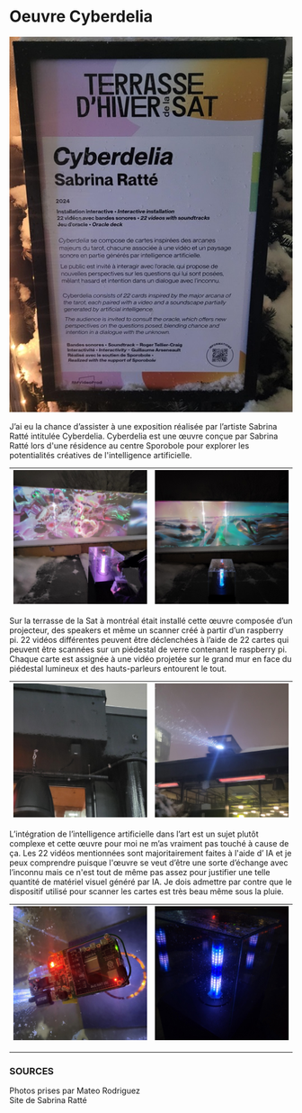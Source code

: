 <h1>Oeuvre Cyberdelia </h1>

![photo](img/credits_cyberdelia.jpg)

J’ai eu la chance d’assister à une exposition réalisée par l’artiste Sabrina Ratté intitulée Cyberdelia. Cyberdelia est une œuvre conçue par Sabrina Ratté lors d'une résidence au centre Sporobole pour explorer les potentialités créatives de l'intelligence artificielle. 

![photo](img/cyberdelia03.jpg) | ![photo](img/cyberdelia02.jpg) 
:-------------------------:|:-------------------------:


Sur la terrasse de la Sat à montréal était installé cette œuvre composée d’un projecteur, des speakers et même un scanner créé à partir d’un raspberry pi. 22 vidéos différentes peuvent être déclenchées à l’aide de 22 cartes qui peuvent être scannées sur un piédestal de verre contenant le raspberry pi. Chaque carte est assignée à une vidéo projetée sur le grand mur en face du piédestal lumineux et des hauts-parleurs entourent le tout.

![photo](img/haut_parleur01.jpg) | ![photo](img/projecteur01.jpg) 
:-------------------------:|:-------------------------:


L’intégration de l’intelligence artificielle dans l’art est un sujet plutôt complexe et cette œuvre pour moi ne m’as vraiment pas touché à cause de ça. Les 22 vidéos mentionnées sont majoritairement faites à l'aide d’ IA et je peux comprendre puisque l'œuvre se veut d’être une sorte d’échange avec l’inconnu mais ce n'est tout de même pas assez pour justifier une telle quantité de matériel visuel généré par IA. Je dois admettre par contre que le dispositif utilisé pour scanner les cartes est très beau même sous la pluie.


![photo](img/raspberry03.jpg) | ![photo](img/piedestal01.jpg) 
:-------------------------:|:-------------------------:

------------

<h3>SOURCES</h3>
Photos prises par Mateo Rodriguez <br>
Site de Sabrina Ratté

